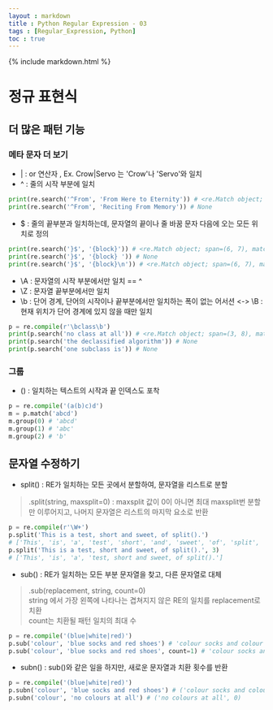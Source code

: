 ```yaml
---
layout : markdown
title : Python Regular Expression - 03
tags : [Regular_Expression, Python]
toc : true
---
```

{% include markdown.html %}

# 정규 표현식

## 더 많은 패턴 기능

### 메타 문자 더 보기

- \| : or 연산자 , Ex. Crow\|Servo 는 'Crow'나 'Servo'와 일치
- ^ : 줄의 시작 부분에 일치

```python
print(re.search('^From', 'From Here to Eternity')) # <re.Match object; span=(0, 4), match='From'>
print(re.search('^From', 'Reciting From Memory')) # None
```

- $ : 줄의 끝부분과 일치하는데, 문자열의 끝이나 줄 바꿈 문자 다음에 오는 모든 위치로 정의

```python
print(re.search('}$', '{block}')) # <re.Match object; span=(6, 7), match='}'>
print(re.search('}$', '{block} ')) # None
print(re.search('}$', '{block}\n')) # <re.Match object; span=(6, 7), match='}'>
```

- \\A : 문자열의 시작 부분에서만 일치 == ^
- \\Z : 문자열 끝부분에서만 일치
- \\b : 단어 경계, 단어의 시작이나 끝부분에서만 일치하는 폭이 없는 어서션 <-> \\B : 현재 위치가 단어 경계에 있지 않을 때만 일치

```python
p = re.compile(r'\bclass\b')
print(p.search('no class at all')) # <re.Match object; span=(3, 8), match='class'>
print(p.search('the declassified algorithm')) # None
print(p.search('one subclass is')) # None
```

### 그룹

- () : 일치하는 텍스트의 시작과 끝 인덱스도 포착

```python
p = re.compile('(a(b)c)d')
m = p.match('abcd')
m.group(0) # 'abcd'
m.group(1) # 'abc'
m.group(2) # 'b'
```

## 문자열 수정하기

- split() : RE가 일치하는 모든 곳에서 분할하여, 문자열을 리스트로 분할
> .split(string, maxsplit=0) : maxsplit 값이 0이 아니면 최대 maxsplit번 분할만 이루어지고, 나머지 문자열은 리스트의 마지막 요소로 반환

```python
p = re.compile(r'\W+')
p.split('This is a test, short and sweet, of split().')
# ['This', 'is', 'a', 'test', 'short', 'and', 'sweet', 'of', 'split', '']
p.split('This is a test, short and sweet, of split().', 3)
# ['This', 'is', 'a', 'test, short and sweet, of split().']
```

- sub() : RE가 일치하는 모든 부분 문자열을 찾고, 다른 문자열로 대체
> .sub(replacement, string, count=0)  
> string 에서 가장 왼쪽에 나타나는 겹쳐지지 않은 RE의 일치를 replacement로 치환  
> count는 치환될 패턴 일치의 최대 수

```python
p = re.compile('(blue|white|red)')
p.sub('colour', 'blue socks and red shoes') # 'colour socks and colour shoes'
p.sub('colour', 'blue socks and red shoes', count=1) # 'colour socks and red shoes'
```

- subn() : sub()와 같은 일을 하지만, 새로운 문자열과 치환 횟수를 반환

```python
p = re.compile('(blue|white|red)')
p.subn('colour', 'blue socks and red shoes') # ('colour socks and colour shoes', 2)
p.subn('colour', 'no colours at all') # ('no colours at all', 0)
```
